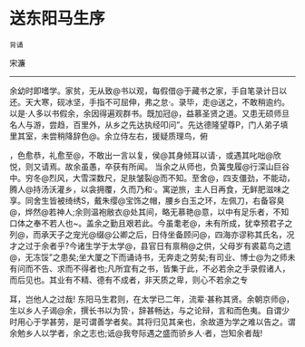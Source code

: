 # 送东阳马生序

`背诵`

宋濂

---

余幼时即嗜学。家贫，无从致@书以观，每假借@于藏书之家，手自笔录计日以还。天大寒，砚冰坚，手指不可屈伸，弗之怠·。录毕，走@送之，不敢稍逾约。以是·人多以书假余，余因得遍观群书。既加冠@，益慕圣贤之道。又患无硕师旦名人与游，尝趋，百里外，从乡之先达执经叩问”。先达德隆望尊P，门人弟子填里其室，未尝稍降辞色@。余立侍左右，援疑质理鸟，俯

，色愈恭，礼愈至@，不敢出一言以复，侯@其身倾耳以请·，或遇其叱咄@欣悦，则又请焉。故余虽愚，卒获有所闻。
当余之从师也，负簧曳履@行深山巨谷中。穷冬@烈风，大雪深数尺，足肤皱裂@而不知。至舍@，四支僵劲，不能动，腾人@持汤沃灌乡，以衾拥覆，久而乃和·。寓逆旅，主人日再食，无鲜肥滋味之享。同舍生皆被绮绣S，戴朱缨@宝饰之帽，腰乡白玉之环，左佩刀，右备容臭@，烨然@若神人;余则温袍敝衣@处其间，略无慕艳@意，以中有足乐者，不知口体之奉不若人也~。盖余之勤且艰若此。今虽耄老@，未有所成，犹幸预君子之列@，而承天子之宠光@缀@公卿之后，日侍坐备顾问@，四海亦谬称其氏名，况才之过于余者乎?今诸生学于太学@，县官日有禀稍@之供，父母岁有裘葛鸟之遗@，无冻馁”之患矣;坐大厦之下而诵诗书，无奔走之劳矣;有司业、博士@为之师未有问而不告、求而不得者也;凡所宜有之书，皆集于此，不必若余之手录假诸人，而后见也。其业有不精、德有不成者，非天质之卑，则心不若余之专

耳，岂他人之过哉!
东阳马生君则，在太学已二年，流辈·甚称其贤。余朝京师@，生以乡人子谒@余，撰长书以为贽·，辞甚畅达，与之论辩，言和而色夷。自谓少时用心于学甚劳，是可谓善学者矣。其将归见其亲也，余故道为学之难以告之。谓余勉乡人以学者，余之志也;诋@我夸际遇之盛而骄乡人·者，岂知余者哉!

